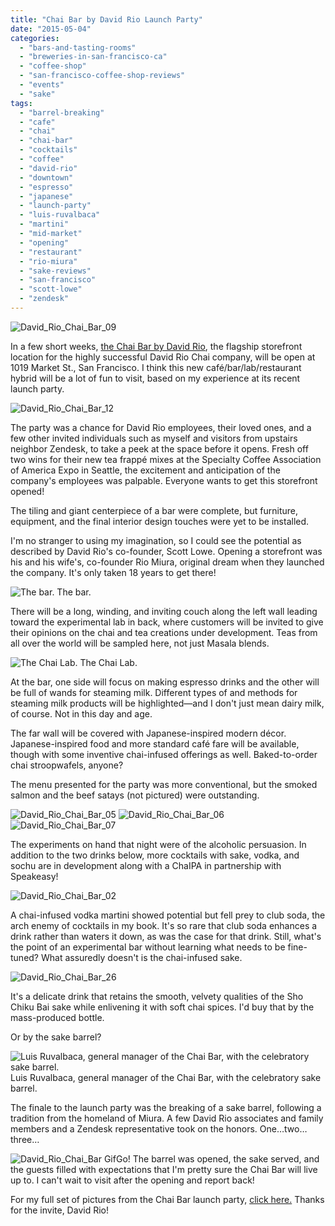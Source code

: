 ```yaml
---
title: "Chai Bar by David Rio Launch Party"
date: "2015-05-04"
categories:
  - "bars-and-tasting-rooms"
  - "breweries-in-san-francisco-ca"
  - "coffee-shop"
  - "san-francisco-coffee-shop-reviews"
  - "events"
  - "sake"
tags:
  - "barrel-breaking"
  - "cafe"
  - "chai"
  - "chai-bar"
  - "cocktails"
  - "coffee"
  - "david-rio"
  - "downtown"
  - "espresso"
  - "japanese"
  - "launch-party"
  - "luis-ruvalbaca"
  - "martini"
  - "mid-market"
  - "opening"
  - "restaurant"
  - "rio-miura"
  - "sake-reviews"
  - "san-francisco"
  - "scott-lowe"
  - "zendesk"
---
```


![David_Rio_Chai_Bar_09](http://s3.amazonaws.com/thegourmez-wpmedia/2015/05/David_Rio_Chai_Bar_09-333x500.jpg)

In a few short weeks, [the Chai Bar by David Rio](http://www.chaibarsf.com/), the flagship storefront location for the highly successful David Rio Chai company, will be open at 1019 Market St., San Francisco. I think this new café/bar/lab/restaurant hybrid will be a lot of fun to visit, based on my experience at its recent launch party.

![David_Rio_Chai_Bar_12](http://s3.amazonaws.com/thegourmez-wpmedia/2015/05/David_Rio_Chai_Bar_12.jpg)

The party was a chance for David Rio employees, their loved ones, and a few other invited individuals such as myself and visitors from upstairs neighbor Zendesk, to take a peek at the space before it opens. Fresh off two wins for their new tea frappé mixes at the Specialty Coffee Association of America Expo in Seattle, the excitement and anticipation of the company's employees was palpable. Everyone wants to get this storefront opened!

The tiling and giant centerpiece of a bar were complete, but furniture, equipment, and the final interior design touches were yet to be installed.

I'm no stranger to using my imagination, so I could see the potential as described by David Rio's co-founder, Scott Lowe. Opening a storefront was his and his wife's, co-founder Rio Miura, original dream when they launched the company. It's only taken 18 years to get there!




<div class="caption">

![The bar.](http://s3.amazonaws.com/thegourmez-wpmedia/2015/05/David_Rio_Chai_Bar_10-500x333.jpg) The bar.</div>


There will be a long, winding, and inviting couch along the left wall leading toward the experimental lab in back, where customers will be invited to give their opinions on the chai and tea creations under development. Teas from all over the world will be sampled here, not just Masala blends.




<div class="caption">

![The Chai Lab.](http://s3.amazonaws.com/thegourmez-wpmedia/2015/05/David_Rio_Chai_Bar_11-372x500.jpg) The Chai Lab.</div>


At the bar, one side will focus on making espresso drinks and the other will be full of wands for steaming milk. Different types of and methods for steaming milk products will be highlighted—and I don't just mean dairy milk, of course. Not in this day and age.

The far wall will be covered with Japanese-inspired modern décor. Japanese-inspired food and more standard café fare will be available, though with some inventive chai-infused offerings as well. Baked-to-order chai stroopwafels, anyone?

The menu presented for the party was more conventional, but the smoked salmon and the beef satays (not pictured) were outstanding.

![David_Rio_Chai_Bar_05](http://s3.amazonaws.com/thegourmez-wpmedia/2015/05/David_Rio_Chai_Bar_05-500x396.jpg) ![David_Rio_Chai_Bar_06](http://s3.amazonaws.com/thegourmez-wpmedia/2015/05/David_Rio_Chai_Bar_06-500x333.jpg) ![David_Rio_Chai_Bar_07](http://s3.amazonaws.com/thegourmez-wpmedia/2015/05/David_Rio_Chai_Bar_07-500x323.jpg)

The experiments on hand that night were of the alcoholic persuasion. In addition to the two drinks below, more cocktails with sake, vodka, and sochu are in development along with a ChaIPA in partnership with Speakeasy!

![David_Rio_Chai_Bar_02](http://s3.amazonaws.com/thegourmez-wpmedia/2015/05/David_Rio_Chai_Bar_02-500x437.jpg)

A chai-infused vodka martini showed potential but fell prey to club soda, the arch enemy of cocktails in my book. It's so rare that club soda enhances a drink rather than waters it down, as was the case for that drink. Still, what's the point of an experimental bar without learning what needs to be fine-tuned? What assuredly doesn't is the chai-infused sake.

![David_Rio_Chai_Bar_26](http://s3.amazonaws.com/thegourmez-wpmedia/2015/05/David_Rio_Chai_Bar_26-500x333.jpg)

It's a delicate drink that retains the smooth, velvety qualities of the Sho Chiku Bai sake while enlivening it with soft chai spices. I'd buy that by the mass-produced bottle.

Or by the sake barrel?




<div class="caption">

![Luis Ruvalbaca, general manager of the Chai Bar, with the celebratory sake barrel.](http://s3.amazonaws.com/thegourmez-wpmedia/2015/05/David_Rio_Chai_Bar_15-329x500.jpg) Luis Ruvalbaca, general manager of the Chai Bar, with the celebratory sake barrel.</div>


The finale to the launch party was the breaking of a sake barrel, following a tradition from the homeland of Miura. A few David Rio associates and family members and a Zendesk representative took on the honors. One…two…three…

![David_Rio_Chai_Bar Gif](http://s3.amazonaws.com/thegourmez-wpmedia/2015/05/David_Rio_Chai_Bar-Gif.gif)Go! The barrel was opened, the sake served, and the guests filled with expectations that I'm pretty sure the Chai Bar will live up to. I can't wait to visit after the opening and report back!

For my full set of pictures from the Chai Bar launch party, [click here.](https://www.facebook.com/media/set/?set=a.10152842464344607.1073741945.567409606&type=1&l=5fa32b7a68) Thanks for the invite, David Rio!
